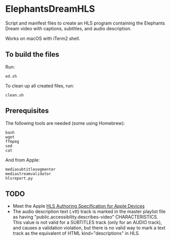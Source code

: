 # ElephantsDreamHLS

Script and manifest files to create an HLS program containing the Elephants Dream video with captions, subtitles, and audio description.

Works on macOS with iTerm2 shell.

## To build the files

Run:

```
ed.sh
```

To clean up all created files, run:

```
clean.sh
```

## Prerequisites

The following tools are needed (some using Homebrew):

```
bash
wget
ffmpeg
sed
cat
```

And from Apple:

```
mediasubtitlesegmenter
mediastreamvalidator
hlsreport.py
```


## TODO

* Meet the Apple [HLS Authoring Specification for Apple Devices](https://developer.apple.com/documentation/http_live_streaming/hls_authoring_specification_for_apple_devices)
* The audio description text (.vtt) track is marked in the master playlist file as having "public.accessibility.describes-video" CHARACTERISTICS. This value is not valid for a SUBTITLES track (only for an AUDIO track), and causes a validation violation, but there is no valid way to mark a text track as the equivalent of HTML kind="descriptions" in HLS.
